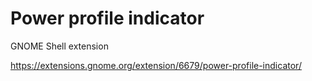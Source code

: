 # Power profile indicator

GNOME Shell extension

https://extensions.gnome.org/extension/6679/power-profile-indicator/
